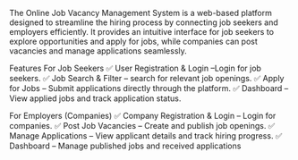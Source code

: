 The Online Job Vacancy Management System is a web-based platform designed to streamline the hiring process by connecting job seekers and employers efficiently. It provides an intuitive interface for job seekers to explore opportunities and apply for jobs, while companies can post vacancies and manage applications seamlessly.

Features For Job Seekers 
✅ User Registration & Login –Login for job seekers. 
✅ Job Search & Filter – search for relevant job openings. 
✅ Apply for Jobs – Submit applications directly through the platform. 
✅ Dashboard – View applied jobs and track application status.

For Employers (Companies) 
✅ Company Registration & Login – Login for companies.
✅ Post Job Vacancies – Create and publish job openings.
✅ Manage Applications – View applicant details and track hiring progress.
✅ Dashboard – Manage published jobs and received applications
